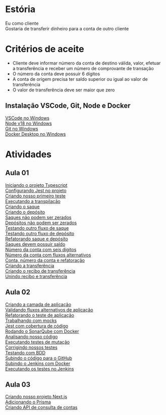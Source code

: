 # Estória
Eu como cliente   
Gostaria de transferir dinheiro para a conta de outro cliente   

# Critérios de aceite
- Cliente deve informar número da conta de destino válida, valor, efetuar a transferência e receber um número de comprovante de transação
- O número da conta deve possuir 6 dígitos
- A conta de origem precisa ter saldo superior ou igual ao valor de transferência
- O valor de transferência deve ser maior que zero

## Instalação VSCode, Git, Node e Docker
[VSCode no Windows](https://www.youtube.com/watch?v=zPHbeSBvdkg)   
[Node v18 no Windows](https://www.youtube.com/watch?v=_R7cSg4um00)   
[Git no Windows](https://www.youtube.com/watch?v=_RcVweTCvRE)   
[Docker Desktop no Windows](https://www.youtube.com/watch?v=n0bxjsGi_BY)   

# Atividades

## Aula 01
[Iniciando o projeto Typescript](https://gist.github.com/joaovictorino/36f3b4a30382ef6faaecebb97640b26b)   
[Configurando Jest no projeto](https://gist.github.com/joaovictorino/bf9da4285212683805a9d5a1c6508ac6)   
[Criando nosso primeiro teste](https://gist.github.com/joaovictorino/c180345965668e36ce120999e1a90aee)   
[Executando a transpilação](https://gist.github.com/joaovictorino/709601eeca37e6d77a36726c42cba46c)   
[Criando o saque](https://gist.github.com/joaovictorino/f12fab9f4ecc092e26c24507a504e281)   
[Criando o depósito](https://gist.github.com/joaovictorino/c50dacb804843df7717420b8f3b001cd)   
[Saques não podem ser zerados](https://gist.github.com/joaovictorino/a5ae01b4d22765f7087d69e9dd536303)   
[Depósitos não podem ser zerados](https://gist.github.com/joaovictorino/3a65e5e6d8f42256b63492e75eb51642)   
[Testando outro fluxo de saque](https://gist.github.com/joaovictorino/74857497c704d667abd7f05cac536ec3)   
[Testando outro fluxo de depósito](https://gist.github.com/joaovictorino/28245bd508b1559a303d87fc7f042190)   
[Refatorando saque e depósito](https://gist.github.com/joaovictorino/15b963d6f1ba13d4d846049f7e551e8f)   
[Saques devem possuir saldo](https://gist.github.com/joaovictorino/6ac61220b8ab70067513d525f7854d32)   
[Número da conta com seis dígitos](https://gist.github.com/joaovictorino/334ee5785d7b5b19a782d56ffcf02dc2)   
[Número da conta com fluxos alternativos](https://gist.github.com/joaovictorino/732145f92c4e3a5164a74d23a6e5c104)   
[Conta, número da conta e refatoração](https://gist.github.com/joaovictorino/5393d166d79a7c2355f9857af856ec47)   
[Criando a transferência](https://gist.github.com/joaovictorino/7b3fc68e66d64ac950c402b92db40f41)   
[Criando o recibo de transferência](https://gist.github.com/joaovictorino/51cbe1bbf6db94563bf902657a82ef83)   
[Unindo recibo e transferência](https://gist.github.com/joaovictorino/39976a2704232a417292306fe434a6c0)   

## Aula 02
[Criando a camada de aplicação](https://gist.github.com/joaovictorino/fd80a207c35bef460cee34291022a3ca)   
[Validando fluxos alternativos de aplicação](https://gist.github.com/joaovictorino/50abe117aaa52633b88dec92b730b8fc)   
[Refatorando o teste de aplicação](https://gist.github.com/joaovictorino/52600cfea9e651fab9212e9a385bd175)   
[Trabalhando com mocks](https://gist.github.com/joaovictorino/61ad34bc4c5cc8d1048394381bb3757d)   
[Jest com cobertura de código](https://gist.github.com/joaovictorino/223c12ce0c3c3f185674362fba571667)   
[Rodando o SonarQube com Docker](https://gist.github.com/joaovictorino/85cbecc3d430a43e21ba80ccba5f78dc)   
[Analisando nosso código](https://gist.github.com/joaovictorino/e21f9d556c5e028940c92ddb5a790550)   
[Executando testes de mutação](https://gist.github.com/joaovictorino/23d6a53f634c141c34d068db01236a88)   
[Corrigindo nossos testes](https://gist.github.com/joaovictorino/be42a717ecdd69cc1a29768401899b72)   
[Testando com BDD](https://gist.github.com/joaovictorino/bd4db6b5c2a15eea8675099b343e7c62)   
[Subindo o código para o GitHub](https://gist.github.com/joaovictorino/da7cf1cf8cc42f76188525372c43ae9e)   
[Subindo o Jenkins com Docker](https://gist.github.com/joaovictorino/cc2a8531dc7dbc24a3d668e08c5967ba)   
[Executando os testes no Jenkins](https://gist.github.com/joaovictorino/cc2a8531dc7dbc24a3d668e08c5967ba)   

## Aula 03
[Criando nosso projeto Next.js](https://gist.github.com/joaovictorino/90114d1e857741c88d9b79e1bfad489e)   
[Adicionando o Prisma](https://gist.github.com/joaovictorino/33806a01fbd971ac90789b31daa7d693)   
[Criando API de consulta de contas](https://gist.github.com/joaovictorino/d030cfc1b768ca2008c4c79fae21a5ea)   
[]()   
[]()   
